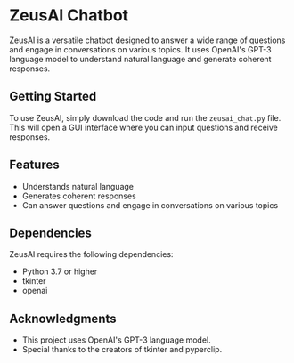 # ZeusAI Chatbot

ZeusAI is a versatile chatbot designed to answer a wide range of questions and engage in conversations on various topics. It uses OpenAI's GPT-3 language model to understand natural language and generate coherent responses. 

## Getting Started

To use ZeusAI, simply download the code and run the `zeusai_chat.py` file. This will open a GUI interface where you can input questions and receive responses.

## Features

* Understands natural language
* Generates coherent responses
* Can answer questions and engage in conversations on various topics

## Dependencies

ZeusAI requires the following dependencies:

* Python 3.7 or higher
* tkinter
* openai

## Acknowledgments

* This project uses OpenAI's GPT-3 language model. 
* Special thanks to the creators of tkinter and pyperclip.
